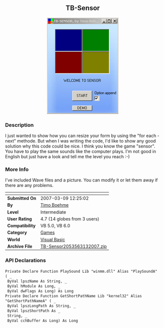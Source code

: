 ﻿<div align="center">

## TB\-Sensor

<img src="PIC200731056482974.gif">
</div>

### Description

I just wanted to show how you can resize your form by using the "for each - next" methode. But when I was writing the code, I'd like to show any good solution why this code could be nice. I think you know the game "sensor". You have to play the same sounds like the computer plays. I'm not good in English but just have a look and tell me the level you reach :-)
 
### More Info
 
I've included Wave files and a picture. You can modify it or let them away if there are any problems.


<span>             |<span>
---                |---
**Submitted On**   |2007-03-09 12:25:02
**By**             |[Timo Boehme](https://github.com/Planet-Source-Code/PSCIndex/blob/master/ByAuthor/timo-boehme.md)
**Level**          |Intermediate
**User Rating**    |4.7 (14 globes from 3 users)
**Compatibility**  |VB 5\.0, VB 6\.0
**Category**       |[Games](https://github.com/Planet-Source-Code/PSCIndex/blob/master/ByCategory/games__1-38.md)
**World**          |[Visual Basic](https://github.com/Planet-Source-Code/PSCIndex/blob/master/ByWorld/visual-basic.md)
**Archive File**   |[TB\-Sensor2053563132007\.zip](https://github.com/Planet-Source-Code/timo-boehme-tb-sensor__1-68082/archive/master.zip)

### API Declarations

```
Private Declare Function PlaySound Lib "winmm.dll" Alias "PlaySoundA" ( _
 ByVal lpszName As String, _
 ByVal hModule As Long, _
 ByVal dwFlags As Long) As Long
Private Declare Function GetShortPathName Lib "kernel32" Alias "GetShortPathNameA" ( _
 ByVal lpszLongPath As String, _
 ByVal lpszShortPath As _
 String, _
 ByVal cchBuffer As Long) As Long
```





